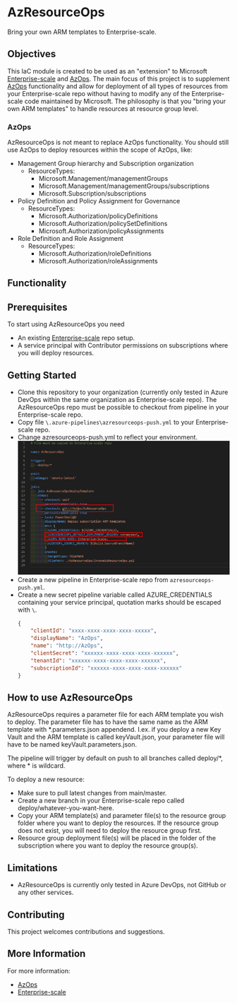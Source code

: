 # AzResourceOps

Bring your own ARM templates to Enterprise-scale.

## Objectives

This IaC module is created to be used as an "extension" to Microsoft [Enterprise-scale](https://github.com/Azure/Enterprise-Scale) and [AzOps](https://github.com/Azure/AzOps).
The main focus of this project is to supplement [AzOps](https://github.com/Azure/AzOps) functionality and allow for deployment of all types of resources from your Enterprise-scale repo without having to modify any of the Enterprise-scale code maintained by Microsoft.
The philosophy is that you "bring your own ARM templates" to handle resources at resource group level.

### AzOps

AzResourceOps is not meant to replace AzOps functionality. You should still use AzOps to deploy resources within the scope of AzOps, like:

- Management Group hierarchy and Subscription organization
    - ResourceTypes:
        - Microsoft.Management/managementGroups
        - Microsoft.Management/managementGroups/subscriptions
        - Microsoft.Subscription/subscriptions
- Policy Definition and Policy Assignment for Governance
    - ResourceTypes:
        - Microsoft.Authorization/policyDefinitions
        - Microsoft.Authorization/policySetDefinitions
        - Microsoft.Authorization/policyAssignments
- Role Definition and Role Assignment
    - ResourceTypes:
        - Microsoft.Authorization/roleDefinitions
        - Microsoft.Authorization/roleAssignments

## Functionality

## Prerequisites

To start using AzResourceOps you need

- An existing [Enterprise-scale](https://github.com/Azure/Enterprise-Scale) repo setup.
- A service principal with Contributor permissions on subscriptions where you will deploy resources.

## Getting Started

- Clone this repository to your organization (currently only tested in Azure DevOps within the same organization as Enterprise-scale repo). The AzResourceOps repo must be possible to checkout from pipeline in your Enterprise-scale repo.
- Copy file `\.azure-pipelines\azresourceops-push.yml` to your Enterprise-scale repo.
- Change azresourceops-push.yml to reflect your environment.
    ![AzResourceOps pipeline YAML](./media/azresourceops-push.png)
- Create a new pipeline in Enterprise-scale repo from `azresourceops-push.yml`.
- Create a new secret pipeline variable called AZURE_CREDENTIALS containing your service principal, quotation marks should be escaped with `\`.
    ```json
    {
        "clientId": "xxxx-xxxx-xxxx-xxxx-xxxxx",
        "displayName": "AzOps",
        "name": "http://AzOps",
        "clientSecret": "xxxxxx-xxxx-xxxx-xxxx-xxxxxx",
        "tenantId": "xxxxxx-xxxx-xxxx-xxxx-xxxxxx",
        "subscriptionId": "xxxxxx-xxxx-xxxx-xxxx-xxxxxx"
    }
    ```

## How to use AzResourceOps

AzResourceOps requires a parameter file for each ARM template you wish to deploy. The parameter file has to have the same name as the ARM template with *.parameters.json appendend. I.ex. if you deploy a new Key Vault and the ARM template is called keyVault.json, your parameter file will have to be named keyVault.parameters.json.

The pipeline will trigger by default on push to all branches called deploy/*, where * is wildcard.

To deploy a new resource:

- Make sure to pull latest changes from main/master.
- Create a new branch in your Enterprise-scale repo called deploy/whatever-you-want-here.
- Copy your ARM template(s) and parameter file(s) to the resource group folder where you want to deploy the resources. If the resource group does not exist, you will need to deploy the resource group first.
- Resource group deployment file(s) will be placed in the folder of the subscription where you want to deploy the resource group(s).

## Limitations

- AzResourceOps is currently only tested in Azure DevOps, not GitHub or any other services.

## Contributing

This project welcomes contributions and suggestions.

## More Information

For more information:

* [AzOps](https://github.com/Azure/AzOps)
* [Enterprise-scale](https://github.com/Azure/Enterprise-Scale)

